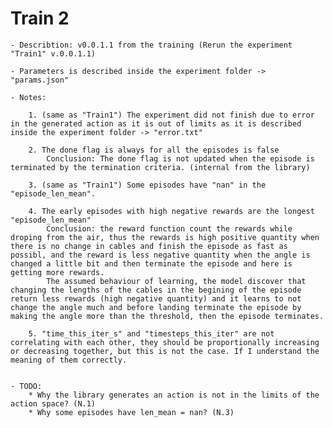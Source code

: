 # Train 2
	
	- Describtion: v0.0.1.1 from the training (Rerun the experiment "Train1" v.0.0.1.1)

	- Parameters is described inside the experiment folder -> "params.json"

	- Notes:

		1. (same as "Train1") The experiment did not finish due to error in the generated action as it is out of limits as it is described inside the experiment folder -> "error.txt"

		2. The done flag is always for all the episodes is false
			Conclusion: The done flag is not updated when the episode is terminated by the termination criteria. (internal from the library)

		3. (same as "Train1") Some episodes have "nan" in the "episode_len_mean".
		
		4. The early episodes with high negative rewards are the longest "episode_len_mean"
			Conclusion: the reward function count the rewards while droping from the air, thus the rewards is high positive quantity when there is no change in cables and finish the episode as fast as possibl, and the reward is less negative quantity when the angle is changed a little bit and then terminate the episode and here is getting more rewards.
			The assumed behaviour of learning, the model discover that changing the lengths of the cables in the begining of the episode return less rewards (high negative quantity) and it learns to not change the angle much and before landing terminate the episode by making the angle more than the threshold, then the episode terminates.
			
		5. "time_this_iter_s" and "timesteps_this_iter" are not correlating with each other, they should be proportionally increasing or decreasing together, but this is not the case. If I understand the meaning of them correctly.


	- TODO:
		* Why the library generates an action is not in the limits of the action space? (N.1)
		* Why some episodes have len_mean = nan? (N.3)
